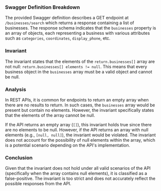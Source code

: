 ### Swagger Definition Breakdown
The provided Swagger definition describes a GET endpoint at `/businesses/search` which returns a response containing a list of businesses. The response schema indicates that the `businesses` property is an array of objects, each representing a business with various attributes such as `categories`, `coordinates`, `display_phone`, etc.

### Invariant
The invariant states that the elements of the `return.businesses[]` array are not null: `return.businesses[] elements != null`. This means that every business object in the `businesses` array must be a valid object and cannot be null.

### Analysis
In REST APIs, it is common for endpoints to return an empty array when there are no results to return. In such cases, the `businesses` array would be present but contain no elements. However, the invariant specifically states that the elements of the array cannot be null. 

If the API returns an empty array (`[]`), this invariant holds true since there are no elements to be null. However, if the API returns an array with null elements (e.g., `[null, null]`), the invariant would be violated. The invariant does not account for the possibility of null elements within the array, which is a potential scenario depending on the API's implementation.

### Conclusion
Given that the invariant does not hold under all valid scenarios of the API (specifically when the array contains null elements), it is classified as a false-positive. The invariant is too strict and does not accurately reflect the possible responses from the API.
